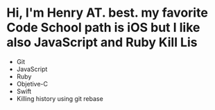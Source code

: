Hi, I'm Henry AT. best.
my favorite Code School path is iOS but I like also JavaScript and Ruby
Kill Lis
===============
* Git
* JavaScript
* Ruby
* Objetive-C
* Swift
* Killing history using git rebase
